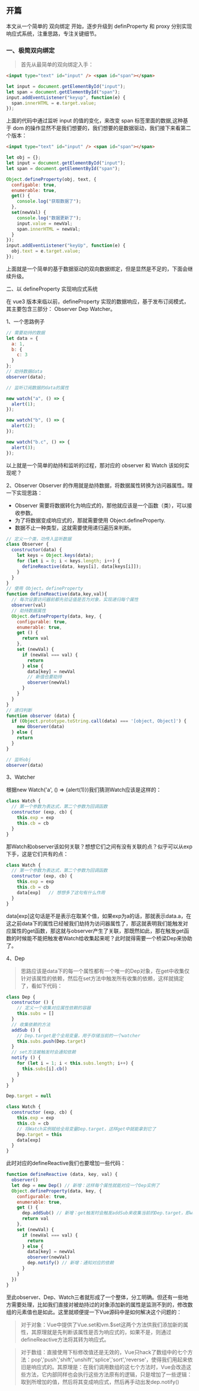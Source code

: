 ## 开篇

本文从一个简单的 双向绑定 开始，逐步升级到 definProperty 和 proxy 分别实现响应式系统，注重思路，专注关键细节。

### 一、极简双向绑定

> 首先从最简单的双向绑定入手：

```html
<input type="text" id="input" /> <span id="span"></span>
```

```js
let input = document.getElementById("input");
let span = document.getElementById("span");
input.addEventListener("keyup", function(e) {
  span.innerHTML = e.target.value;
});
```

上面的代码中通过监听 input 的值的变化，来改变 span 标签里面的数据,这种基于 dom 的操作显然不是我们想要的，我们想要的是数据驱动，我们接下来看第二个版本：

```html
<input type="text" id="input" /> <span id="span"></span>
```

```js
let obj = {};
let input = document.getElementById("input");
let span = document.getElementById("span");

Object.defineProperty(obj, text, {
  configable: true,
  enumerable: true,
  get() {
    console.log("获取数据了");
  },
  set(newVal) {
    console.log("数据更新了");
    input.value = newVal;
    span.innerHTML = newVal;
  }
});
input.addEventListener("keyUp", function(e) {
  obj.text = e.target.value;
});
```

上面就是一个简单的基于数据驱动的双向数据绑定，但是显然是不足的，下面会继续升级。

二、以 defineProperty 实现响应式系统

在 vue3 版本来临以前，defineProperty 实现的数据响应，基于发布订阅模式，其主要包含三部分：
Observer Dep Watcher。

1、一个思路例子

```js
// 需要劫持的数据
let data = {
  a: 1,
  b: {
    c: 3
  }
};
// 劫持数据data
observer(data);

// 监听订阅数据的data的属性

new watch("a", () => {
  alert(1);
});

new watch("b", () => {
  alert(2);
});

new watch("b.c", () => {
  alert(3);
});
```

以上就是一个简单的劫持和监听的过程，那对应的 observer 和 Watch 该如何实现呢？

2、Observer
Observer 的作用就是劫持数据，将数据属性转换为访问器属性。理一下实现思路：

- Observer 需要将数据转化为响应式的，那他就应该是一个函数（类），可以接收参数。
- 为了将数据变成响应式的，那就需要使用 Object.defineProperty.
- 数据不止一种类型，这就需要使用递归遍历来判断。

```js
// 定义一个类，功传入监听数据
class Observer {
  constructor(data) {
    let keys = Object.keys(data);
    for (let i = 0; i < keys.length; i++) {
      defineReactive(data, keys[i], data[keys[i]]);
    }
  }
}
// 使用 Object。defineProperty
function defineReactive(data,key,val){
  // 每次设置访问器前都先验证值是否为对象，实现递归每个属性
  observer(val)
  // 劫持数据属性
  Object.defineProperty(data, key, {
    configurable: true,
    enumerable: true,
    get () {
      return val
    },
    set (newVal) {
      if (newVal === val) {
        return
      } else {
        data[key] = newVal
        // 新值也要劫持
        observer(newVal)
      }
    }
  }
}
// 递归判断
function observer (data) {
  if (Object.prototype.toString.call(data) === '[object, Object]') {
    new Observer(data)
  } else {
    return
  }
}

// 监听obj
observer(data)
```

3、Watcher

根据new Watch('a', () => {alert(1)})我们猜测Watch应该是这样的：

```js
class Watch {
  // 第一个参数为表达式，第二个参数为回调函数
  constructor (exp, cb) {
    this.exp = exp
    this.cb = cb
  }
}
```
那Watch和observer该如何关联？想想它们之间有没有关联的点？似乎可以从exp下手，这是它们共有的点：

```js
class Watch {
  // 第一个参数为表达式，第二个参数为回调函数
  constructor (exp, cb) {
    this.exp = exp
    this.cb = cb
    data[exp]   // 想想多了这句有什么作用
  }
}
```

data[exp]这句话是不是表示在取某个值，如果exp为a的话，那就表示data.a，在这之前data下的属性已经被我们劫持为访问器属性了，那这就表明我们能触发对应属性的get函数，那这就与observer产生了关联，那既然如此，那在触发get函数的时候能不能把触发者Watch给收集起来呢？此时就得需要一个桥梁Dep来协助了。

4、Dep
>思路应该是data下的每一个属性都有一个唯一的Dep对象，在get中收集仅针对该属性的依赖，然后在set方法中触发所有收集的依赖，这样就搞定了，看如下代码：

```js
class Dep {
  constructor () {
    // 定义一个收集对应属性依赖的容器
    this.subs = []
  }
  // 收集依赖的方法
  addSub () {
    // Dep.target是个全局变量，用于存储当前的一个watcher
    this.subs.push(Dep.target)
  }
  // set方法被触发时会通知依赖
  notify () {
    for (let i = 1; i < this.subs.length; i++) {
      this.subs[i].cb()
    }
  }
}

Dep.target = null

class Watch {
  constructor (exp, cb) {
    this.exp = exp
    this.cb = cb
    // 将Watch实例赋给全局变量Dep.target，这样get中就能拿到它了
    Dep.target = this
    data[exp]
  }
}
```
此时对应的defineReactive我们也要增加一些代码：
```js
function defineReactive (data, key, val) {
  observer()
  let dep = new Dep() // 新增：这样每个属性就能对应一个Dep实例了
  Object.defineProperty(data, key, {
    configurable: true,
    enumerable: true,
    get () {
      dep.addSub() // 新增：get触发时会触发addSub来收集当前的Dep.target，即watcher
      return val
    },
    set (newVal) {
      if (newVal === val) {
        return
      } else {
        data[key] = newVal
        observer(newVal)
        dep.notify() // 新增：通知对应的依赖
      }
    }
  })
}
```
至此observer、Dep、Watch三者就形成了一个整体，分工明确。但还有一些地方需要处理，比如我们直接对被劫持过的对象添加新的属性是监测不到的，修改数组的元素值也是如此。这里就顺便提一下Vue源码中是如何解决这个问题的：

>对于对象：Vue中提供了Vue.set和vm.$set这两个方法供我们添加新的属性，其原理就是先判断该属性是否为响应式的，如果不是，则通过defineReactive方法将其转为响应式。

> 对于数组：直接使用下标修改值还是无效的，Vue只hack了数组中的七个方法：pop','push','shift','unshift','splice','sort','reverse'，使得我们用起来依旧是响应式的。其原理是：在我们调用数组的这七个方法时，Vue会改造这些方法，它内部同样也会执行这些方法原有的逻辑，只是增加了一些逻辑：取到所增加的值，然后将其变成响应式，然后再手动出发dep.notify()



